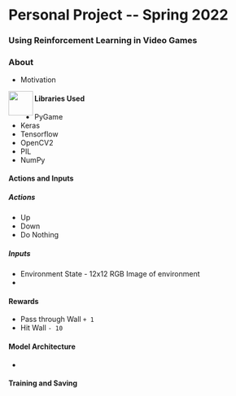 # Personal Project -- Spring 2022

### Using Reinforcement Learning in Video Games

### About
- Motivation
  
<a href="url"><img src="https://github.com/mattaadams/RL_Wall_Game/tree/master/assets/stick_man_blue.png" align="left" height="48" width="48" ></a>


 
#### Libraries Used
- PyGame
- Keras
- Tensorflow
- OpenCV2
- PIL
- NumPy


#### Actions and Inputs
  
##### Actions
 -  Up
 -  Down
 -  Do Nothing

##### Inputs
 - Environment State - 12x12 RGB Image of environment
 - 

#### Rewards
 
 -  Pass through Wall `+ 1` 
 -  Hit Wall  `- 10`
  

#### Model Architecture
 
 -  

#### Training and Saving

